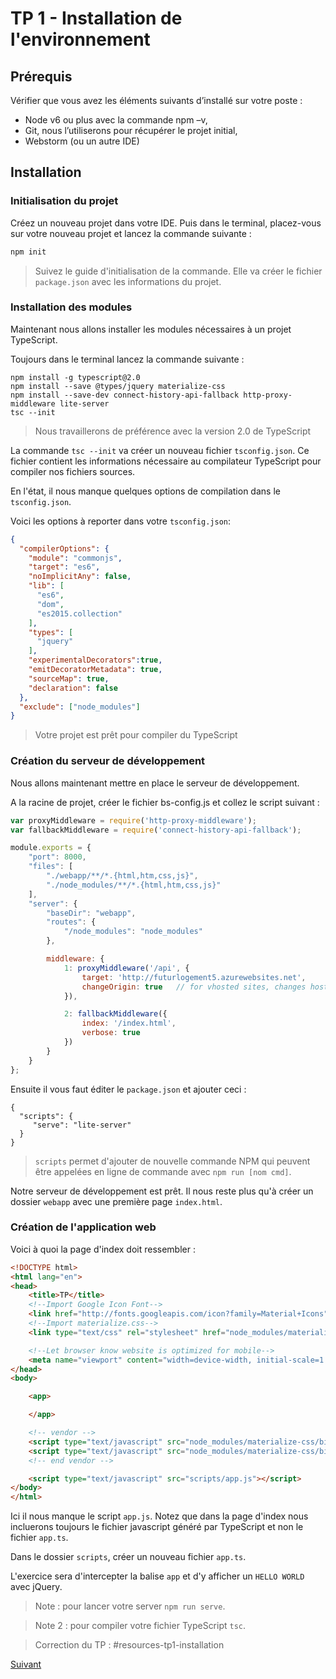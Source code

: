 # TP 1 - Installation de l'environnement

## Prérequis

Vérifier que vous avez les éléments suivants d’installé sur votre poste :

* Node v6 ou plus avec la commande npm –v,
* Git, nous l’utiliserons pour récupérer le projet initial,
* Webstorm (ou un autre IDE)

## Installation
### Initialisation du projet

Créez un nouveau projet dans votre IDE. Puis dans le terminal, placez-vous sur votre nouveau projet et lancez la commande suivante :

```bash
npm init
```

> Suivez le guide d'initialisation de la commande. Elle va créer le fichier `package.json` avec les informations du projet.

### Installation des modules

Maintenant nous allons installer les modules nécessaires à un projet TypeScript.

Toujours dans le terminal lancez la commande suivante :

```
npm install -g typescript@2.0 
npm install --save @types/jquery materialize-css
npm install --save-dev connect-history-api-fallback http-proxy-middleware lite-server
tsc --init
```

> Nous travaillerons de préférence avec la version 2.0 de TypeScript

La commande `tsc --init` va créer un nouveau fichier `tsconfig.json`. Ce fichier contient les informations nécessaire 
au compilateur TypeScript pour compiler nos fichiers sources.

En l'état, il nous manque quelques options de compilation dans le `tsconfig.json`.

Voici les options à reporter dans votre `tsconfig.json`: 

```json
{
  "compilerOptions": {
    "module": "commonjs",
    "target": "es6",
    "noImplicitAny": false,
    "lib": [
      "es6",
      "dom",
      "es2015.collection"
    ],
    "types": [
      "jquery"
    ],
    "experimentalDecorators":true,
    "emitDecoratorMetadata": true,
    "sourceMap": true,
    "declaration": false
  },
  "exclude": ["node_modules"]
}
```

> Votre projet est prêt pour compiler du TypeScript

### Création du serveur de développement

Nous allons maintenant mettre en place le serveur de développement.

A la racine de projet, créer le fichier bs-config.js et collez le script suivant :

```javascript
var proxyMiddleware = require('http-proxy-middleware');
var fallbackMiddleware = require('connect-history-api-fallback');

module.exports = {
    "port": 8000,
    "files": [
        "./webapp/**/*.{html,htm,css,js}",
        "./node_modules/**/*.{html,htm,css,js}"
    ],
    "server": {
        "baseDir": "webapp",
        "routes": {
            "/node_modules": "node_modules"
        },

        middleware: {
            1: proxyMiddleware('/api', {
                target: 'http://futurlogement5.azurewebsites.net',
                changeOrigin: true   // for vhosted sites, changes host header to match to target's host
            }),

            2: fallbackMiddleware({
                index: '/index.html',
                verbose: true
            })
        }
    }
};
```

Ensuite il vous faut éditer le `package.json` et ajouter ceci :
```
{
  "scripts": {
     "serve": "lite-server"
  }
}
```

> `scripts` permet d'ajouter de nouvelle commande NPM qui peuvent être appelées en ligne de commande avec `npm run [nom cmd]`.

Notre serveur de développement est prêt. Il nous reste plus qu'à créer un dossier `webapp` avec une première page `index.html`.


### Création de l'application web

Voici à quoi la page d'index doit ressembler :
```html
<!DOCTYPE html>
<html lang="en">
<head>
    <title>TP</title>
    <!--Import Google Icon Font-->
    <link href="http://fonts.googleapis.com/icon?family=Material+Icons" rel="stylesheet">
    <!--Import materialize.css-->
    <link type="text/css" rel="stylesheet" href="node_modules/materialize-css/bin/materialize.css"  media="screen,projection"/>

    <!--Let browser know website is optimized for mobile-->
    <meta name="viewport" content="width=device-width, initial-scale=1.0"/>
</head>
<body>

    <app>

    </app>

    <!-- vendor -->
    <script type="text/javascript" src="node_modules/materialize-css/bin/jquery-2.1.1.min.js"></script>
    <script type="text/javascript" src="node_modules/materialize-css/bin/materialize.js"></script>
    <!-- end vendor -->

    <script type="text/javascript" src="scripts/app.js"></script>
</body>
</html>
```

Ici il nous manque le script `app.js`. Notez que dans la page d'index nous incluerons toujours le fichier javascript généré par TypeScript et non
le fichier `app.ts`. 
 
Dans le dossier `scripts`, créer un nouveau fichier `app.ts`.

L'exercice sera d'intercepter la balise `app` et d'y afficher un `HELLO WORLD` avec jQuery.

> Note : pour lancer votre server `npm run serve`.

> Note 2 : pour compiler votre fichier TypeScript `tsc`.

> Correction du TP : #resources-tp1-installation

[Suivant](tp2-composant.md)
